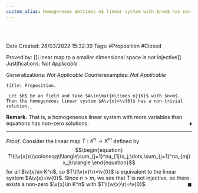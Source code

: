 ```yaml
---
custom_alias: Homogeneous $m\times n$ linear system with $n>m$ has non-trivial solutions
---
```


<br />
<br />

Date Created: 28/03/2022 15:32:39
Tags: #Proposition #Closed

Proved by: [[Linear map to a smaller dimensional space is not injective]]
Justifications: _Not Applicable_

Generalizations: _Not Applicable_
Counterexamples: _Not Applicable_

``` ad-Proposition
title: Proposition.

_Let $K$ be an field and take $A\in\mat{m\times n}{K}$ with $n>m$. Then the homogeneous linear system $A\v{x}=\v{0}$ has a non-trivial solution._

```

**Remark.** That is, a homogeneous linear system with more variables than equations has non-zero solutions.<span style="float:right;">$\blacklozenge$</span>

---

_Proof_. Consider the linear map $T:K^n\to K^m$ defined by
$$\begin{equation}
    T\l(\v{x}\r)\coloneqq\l\langle\sum_{j=1}^na_{1j}x_j,\dots,\sum_{j=1}^na_{mj}x_j\r\rangle
\end{equation}$$
for all $\v{x}\in K^n$, so $T\l(\v{x}\r)=\v{0}$ is equivalent to the linear system $A\v{x}=\v{0}$. Since $n>m$, we see that $T$ is not injective, so there exists a non-zero $\v{x}\in K^n$ with $T\l(\v{x}\r)=\v{0}$.<span style="float:right;">$\blacksquare$</span>
